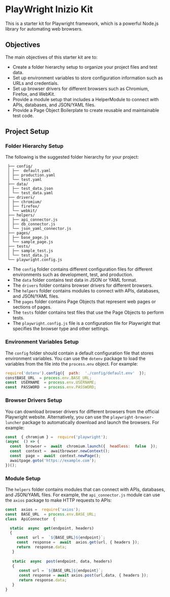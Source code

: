 
# PlayWright Inizio Kit

This is a starter kit for Playwright framework, which is a powerful Node.js library for automating web browsers.

## Objectives

The main objectives of this starter kit are to:

-   Create a folder hierarchy setup to organize your project files and test data.
-   Set up environment variables to store configuration information such as URLs and credentials.
-   Set up browser drivers for different browsers such as Chromium, Firefox, and WebKit.
-   Provide a module setup that includes a HelperModule to connect with APIs, databases, and JSON/YAML files.
-   Provide a Page Object Boilerplate to create reusable and maintainable test code.

## Project Setup

### Folder Hierarchy Setup

The following is the suggested folder hierarchy for your project:

```
 ├── config/ 
 │ ├──  default.yaml
 │ ├── production.yaml 
 │ └── test.yaml 
 ├── data/ 
 │ ├── test_data.json 
 │ └── test_data.yaml 
 ├── drivers/ 
 │ ├── chromium/ 
 │ ├── firefox/ 
 │ └── webkit/ 
 ├── helpers/ 
 │ ├── api_connector.js 
 │ ├── db_connector.js 
 │ └── json_yaml_connector.js 
 ├── pages/ 
 │ ├── base_page.js 
 │ └── sample_page.js 
 ├── tests/ 
 │ ├── sample_test.js 
 │ └── test_data.js 
 └── playwright.config.js
```
-   The `config` folder contains different configuration files for different environments such as development, test, and production.
-   The `data` folder contains test data in JSON or YAML format.
-   The `drivers` folder contains browser drivers for different browsers.
-   The `helpers` folder contains modules to connect with APIs, databases, and JSON/YAML files.
-   The `pages` folder contains Page Objects that represent web pages or sections of pages.
-   The `tests` folder contains test files that use the Page Objects to perform tests.
-   The `playwright.config.js` file is a configuration file for Playwright that specifies the browser type and other settings.

### Environment Variables Setup

The `config` folder should contain a default configuration file that stores environment variables. You can use the `dotenv` package to load the variables from the file into the `process.env` object. For example:

```js
require('dotenv').config({  path:  './config/default.env'  });  
constBASE_URL  = process.env.BASE_URL;  
const  USERNAME  = process.env.USERNAME;
const  PASSWORD  = process.env.PASSWORD;
```

### Browser Drivers Setup

You can download browser drivers for different browsers from the official Playwright website. Alternatively, you can use the `playwright-browser-luncher` package to automatically download and launch the browsers. For example:

```js
const  { chromium } =  require('playwright'); 
(async  () => {  
  const  browser =  await  chromium.launch({  headless:  false  });  
  const  context =  awaitbrowser.newContext();  
  const  page =  await  context.newPage();  
  awaitpage.goto('https://example.com'); 
})();
```
### Module Setup

The `helpers` folder contains modules that can connect with APIs, databases, and JSON/YAML files. For example, the `api_connector.js` module can use the `axios` package to make HTTP requests to APIs:


```js
const  axios =  require('axios');  
const  BASE_URL  = process.env.BASE_URL;
class  ApiConnector  {  

  static  async  get(endpoint, headers) 
  {  
     const  url =  `${BASE_URL}${endpoint}`;  
     const  response =  await  axios.get(url, { headers });  
     return  response.data; 
   }  
   
   static  async  post(endpoint, data, headers) 
   { 
      const url = `${BASE_URL}${endpoint}`; 
      const response = await axios.post(url,data, { headers }); 
      return response.data; 
   }  
}
```
